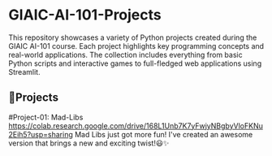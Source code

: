 # GIAIC-AI-101-Projects
This repository showcases a variety of Python projects created during the GIAIC AI-101 course. Each project highlights key programming concepts and real-world applications. The collection includes everything from basic Python scripts and interactive games to full-fledged web applications using Streamlit.

<h2>📜Projects </h2>

#Project-01: Mad-Libs
https://colab.research.google.com/drive/168L1Unb7K7yFwjyNBgbyVloFKNu2Eih5?usp=sharing
Mad Libs just got more fun! I've created an awesome version that brings a new and exciting twist!😃✨
